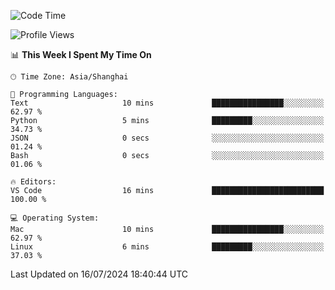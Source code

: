 <!--START_SECTION:waka-->
![Code Time](http://img.shields.io/badge/Code%20Time-453%20hrs%2057%20mins-blue)

![Profile Views](http://img.shields.io/badge/Profile%20Views-0-blue)

📊 **This Week I Spent My Time On** 

```text
🕑︎ Time Zone: Asia/Shanghai

💬 Programming Languages: 
Text                     10 mins             ████████████████░░░░░░░░░   62.97 % 
Python                   5 mins              █████████░░░░░░░░░░░░░░░░   34.73 % 
JSON                     0 secs              ░░░░░░░░░░░░░░░░░░░░░░░░░   01.24 % 
Bash                     0 secs              ░░░░░░░░░░░░░░░░░░░░░░░░░   01.06 % 

🔥 Editors: 
VS Code                  16 mins             █████████████████████████   100.00 % 

💻 Operating System: 
Mac                      10 mins             ████████████████░░░░░░░░░   62.97 % 
Linux                    6 mins              █████████░░░░░░░░░░░░░░░░   37.03 % 
```


 Last Updated on 16/07/2024 18:40:44 UTC
<!--END_SECTION:waka-->
